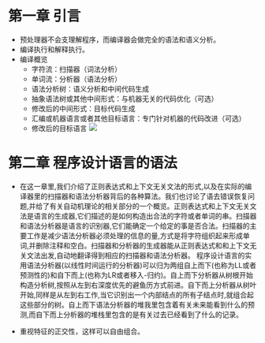 # 第一章 引言
- 预处理器不会支理解程序，而编译器会做完全的语法和语义分析。
- 编译执行和解释执行。
- 编译概览
	- 字符流：扫描器（词法分析）
	- 单词流：分析器（语法分析）
	- 语法分析树：语义分析和中间代码生成
	- 抽象语法树或其他中间形式：与机器无关的代码优化（可选）
	- 修改后的中间形式：目标代码生成
	- 汇编或机器语言或者其他目标语言：专门针对机器的代码改进（可选）
	- 修改后的目标语言
![](note/files/WechatIMG705.png)
# 第二章 程序设计语言的语法

- 在这一章里,我们介绍了正则表达式和上下文无关文法的形式,以及在实际的编译器里的扫描器和语法分析器背后的各种算法。我们也讨论了语去错误恢复问题,并给了有关自动机理论的相关部分的一个概览。正则表达式和上下文无关文法是语言的生成器,它们描述的是如何构造出合法的字符或者单词的串。扫描器和语法分析器是语言的识别器,它们能确定一个给定的事是否合法。扫描器的主要工作是减少语法分析器必须处理的信息的量,方式是将字符组织起来形成单词,并删除注释和空白。扫描器和分析器的生成器能从正则表达式和和上下文无关文法出发,自动地翻译得到相应的扫描器和语法分析器。
  程序设计语言的实用语法分析器(以线性时间运行的分析器)可以归为两组自上而下(也称为LL或者预测性的)和自下而上(也称为LR或者移入-归约)。自上而下分析器从树根开始构造分析树,按照从左到右深度优先的避鱼历方式前进。自下而上分析器从树叶开始,同样是从左到右工作,当它识别出一个内部结点的所有子结点时,就组合起这些部分的树。自上而下语法分析器的堆我里包含着有关未来能看到什么的预测,而自下而上分析器的堆栈里包含的是有关过去已经看到了什么的记录。


- 重视特征的正交性，这样可以自由组合。